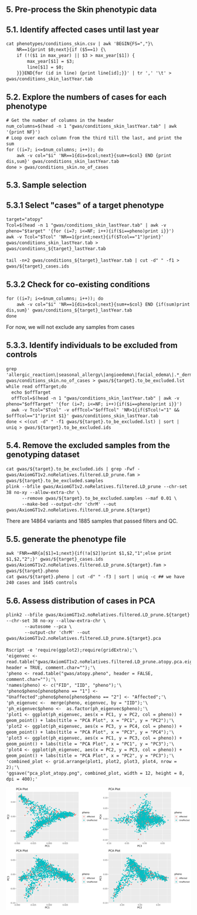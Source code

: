 ## 5. Pre-process the Skin phenotypic data
## 5.1. Identify affected cases until last year
```
cat phenotypes/conditions_skin.csv | awk 'BEGIN{FS=","}\
    NR==1{print $0;next}{if ($5==1) {\
    if (!($1 in max_year) || $3 > max_year[$1]) {
        max_year[$1] = $3;
        line[$1] = $0;
    }}}END{for (id in line) {print line[id];}}' | tr ',' '\t' > gwas/conditions_skin_lastYear.tab
```

## 5.2. Explore the numbers of cases for each phenotype
```
# Get the number of columns in the header
num_columns=$(head -n 1 "gwas/conditions_skin_lastYear.tab" | awk '{print NF}')
# Loop over each column from the third till the last, and print the sum
for ((i=7; i<=$num_columns; i++)); do
    awk -v col="$i" 'NR==1{dis=$col;next}{sum+=$col} END {print dis,sum}' gwas/conditions_skin_lastYear.tab
done > gwas/conditions_skin.no_of_cases
```

## 5.3. Sample selection
## 5.3.1 Select "cases" of a target phenotype
```
target="atopy"
Tcol=$(head -n 1 "gwas/conditions_skin_lastYear.tab" | awk -v pheno="$target" '{for (i=7; i<=NF; i++){if($i==pheno)print i}}')
awk -v Tcol="$Tcol" 'NR==1{print;next}{if($Tcol=="1")print}' gwas/conditions_skin_lastYear.tab > gwas/conditions_${target}_lastYear.tab

tail -n+2 gwas/conditions_${target}_lastYear.tab | cut -d" " -f1 > gwas/${target}_cases.ids
```

## 5.3.2 Check for co-existing conditions
```
for ((i=7; i<=$num_columns; i++)); do
    awk -v col="$i" 'NR==1{dis=$col;next}{sum+=$col} END {if(sum)print dis,sum}' gwas/conditions_${target}_lastYear.tab
done
```
For now, we will not exclude any samples from cases


## 5.3.3. Identify individuals to be excluded from controls
```
grep 'allergic_reaction\|seasonal_allergy\|angioedema\|facial_edema\|.*_dermatitis\|r_o_atopy\|vaccine_reaction' gwas/conditions_skin.no_of_cases > gwas/${target}.to_be_excluded.lst
while read offTarget;do
  echo $offTarget
  offTcol=$(head -n 1 "gwas/conditions_skin_lastYear.tab" | awk -v pheno="$offTarget" '{for (i=7; i<=NF; i++){if($i==pheno)print i}}')
  awk -v Tcol="$Tcol" -v offTcol="$offTcol" 'NR>1{if($Tcol!="1" && $offTcol=="1")print $1}' gwas/conditions_skin_lastYear.tab
done < <(cut -d" " -f1 gwas/${target}.to_be_excluded.lst) | sort | uniq > gwas/${target}.to_be_excluded.ids
```

## 5.4. Remove the excluded samples from the genotyping dataset
```
cat gwas/${target}.to_be_excluded.ids | grep -Fwf - gwas/AxiomGT1v2.noRelatives.filtered.LD_prune.fam > gwas/${target}.to_be_excluded.samples
plink --bfile gwas/AxiomGT1v2.noRelatives.filtered.LD_prune --chr-set 38 no-xy --allow-extra-chr \
      --remove gwas/${target}.to_be_excluded.samples --maf 0.01 \
      --make-bed --output-chr 'chrM' --out gwas/AxiomGT1v2.noRelatives.filtered.LD_prune.${target}
```
There are 14864 variants and 1885 samples that passed filters and QC.


## 5.5. generate the phenotype file
```
awk 'FNR==NR{a[$1]=1;next}{if(!a[$2])print $1,$2,"1";else print $1,$2,"2";}' gwas/${target}_cases.ids gwas/AxiomGT1v2.noRelatives.filtered.LD_prune.${target}.fam > gwas/${target}.pheno
cat gwas/${target}.pheno | cut -d" " -f3 | sort | uniq -c ## we have 240 cases and 1645 controls
```

## 5.6. Assess distribution of cases in PCA
```
plink2 --bfile gwas/AxiomGT1v2.noRelatives.filtered.LD_prune.${target} --chr-set 38 no-xy --allow-extra-chr \
       --autosome --pca \
       --output-chr 'chrM' --out gwas/AxiomGT1v2.noRelatives.filtered.LD_prune.${target}.pca

Rscript -e 'require(ggplot2);require(gridExtra);'\
'eigenvec <- read.table("gwas/AxiomGT1v2.noRelatives.filtered.LD_prune.atopy.pca.eigenvec", header = TRUE, comment.char="");'\
'pheno <- read.table("gwas/atopy.pheno", header = FALSE, comment.char="");'\
'names(pheno) <- c("FID", "IID", "pheno");'\
'pheno$pheno[pheno$pheno == "1"] <- "Unaffected";pheno$pheno[pheno$pheno == "2"] <- "Affected";'\
'ph_eigenvec <-  merge(pheno, eigenvec, by = "IID");'\
'ph_eigenvec$pheno <-  as.factor(ph_eigenvec$pheno);'\
'plot1 <- ggplot(ph_eigenvec, aes(x = PC1, y = PC2, col = pheno)) + geom_point() + labs(title = "PCA Plot", x = "PC1", y = "PC2");'\
'plot2 <- ggplot(ph_eigenvec, aes(x = PC3, y = PC4, col = pheno)) + geom_point() + labs(title = "PCA Plot", x = "PC3", y = "PC4");'\
'plot3 <- ggplot(ph_eigenvec, aes(x = PC1, y = PC3, col = pheno)) + geom_point() + labs(title = "PCA Plot", x = "PC1", y = "PC3");'\
'plot4 <- ggplot(ph_eigenvec, aes(x = PC2, y = PC3, col = pheno)) + geom_point() + labs(title = "PCA Plot", x = "PC2", y = "PC3");'\
'combined_plot <- grid.arrange(plot1, plot2, plot3, plot4, nrow = 2);'\
'ggsave("pca_plot_atopy.png", combined_plot, width = 12, height = 8, dpi = 400);'
```

![](images/pca_plot_atopy.png)<!-- -->

